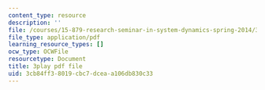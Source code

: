 ```yaml
---
content_type: resource
description: ''
file: /courses/15-879-research-seminar-in-system-dynamics-spring-2014/3cb84ff38019cbc7dceaa106db830c33_7xJJU5HDCVE.pdf
file_type: application/pdf
learning_resource_types: []
ocw_type: OCWFile
resourcetype: Document
title: 3play pdf file
uid: 3cb84ff3-8019-cbc7-dcea-a106db830c33
---
```

